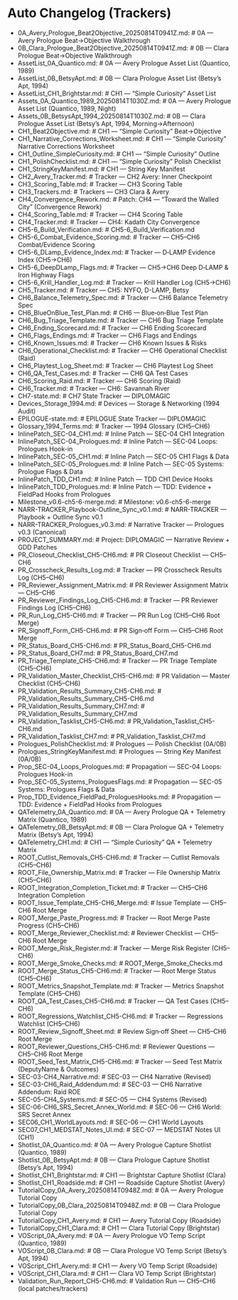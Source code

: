 # Auto Changelog (Trackers)

- 0A_Avery_Prologue_Beat2Objective_20250814T0941Z.md: # 0A — Avery Prologue Beat→Objective Walkthrough
- 0B_Clara_Prologue_Beat2Objective_20250814T0941Z.md: # 0B — Clara Prologue Beat→Objective Walkthrough
- AssetList_0A_Quantico.md: # 0A — Avery Prologue Asset List (Quantico, 1989)
- AssetList_0B_BetsyApt.md: # 0B — Clara Prologue Asset List (Betsy’s Apt, 1994)
- AssetList_CH1_Brightstar.md: # CH1 — “Simple Curiosity” Asset List
- Assets_0A_Quantico_1989_20250814T1030Z.md: # 0A — Avery Prologue Asset List (Quantico, 1989, Night)
- Assets_0B_BetsysApt_1994_20250814T1030Z.md: # 0B — Clara Prologue Asset List (Betsy’s Apt, 1994, Morning→Afternoon)
- CH1_Beat2Objective.md: # CH1 — “Simple Curiosity” Beat→Objective
- CH1_Narrative_Corrections_Worksheet.md: # CH1 — “Simple Curiosity” Narrative Corrections Worksheet
- CH1_Outline_SimpleCuriosity.md: # CH1 — “Simple Curiosity” Outline
- CH1_PolishChecklist.md: # CH1 — “Simple Curiosity” Polish Checklist
- CH1_StringKeyManifest.md: # CH1 — String Key Manifest
- CH2_Avery_Tracker.md: # Tracker — CH2 Avery: Inner Checkpoint
- CH3_Scoring_Table.md: # Tracker — CH3 Scoring Table
- CH3_Trackers.md: # Trackers — CH3 Clara & Avery
- CH4_Convergence_Rework.md: # Patch: CH4 — “Toward the Walled City” (Convergence Rework)
- CH4_Scoring_Table.md: # Tracker — CH4 Scoring Table
- CH4_Tracker.md: # Tracker — CH4: Kadath City Convergence
- CH5-6_Build_Verification.md: # CH5-6_Build_Verification.md
- CH5-6_Combat_Evidence_Scoring.md: # Tracker — CH5–CH6 Combat/Evidence Scoring
- CH5-6_DLamp_Evidence_Index.md: # Tracker — D‑LAMP Evidence Index (CH5→CH6)
- CH5-6_DeepDLamp_Flags.md: # Tracker — CH5→CH6 Deep D‑LAMP & Iron Highway Flags
- CH5-6_Krill_Handler_Log.md: # Tracker — Krill Handler Log (CH5→CH6)
- CH5_Tracker.md: # Tracker — CH5: NYFO, D-LAMP, Betsy
- CH6_Balance_Telemetry_Spec.md: # Tracker — CH6 Balance Telemetry Spec
- CH6_BlueOnBlue_Test_Plan.md: # CH6 — Blue‑on‑Blue Test Plan
- CH6_Bug_Triage_Template.md: # Tracker — CH6 Bug Triage Template
- CH6_Ending_Scorecard.md: # Tracker — CH6 Ending Scorecard
- CH6_Flags_Endings.md: # Tracker — CH6 Flags and Endings
- CH6_Known_Issues.md: # Tracker — CH6 Known Issues & Risks
- CH6_Operational_Checklist.md: # Tracker — CH6 Operational Checklist (Raid)
- CH6_Playtest_Log_Sheet.md: # Tracker — CH6 Playtest Log Sheet
- CH6_QA_Test_Cases.md: # Tracker — CH6 QA Test Cases
- CH6_Scoring_Raid.md: # Tracker — CH6 Scoring (Raid)
- CH6_Tracker.md: # Tracker — CH6: Savannah River
- CH7-state.md: # CH7 State Tracker — DIPLOMAGIC
- Devices_Storage_1994.md: # Devices — Storage & Networking (1994 Audit)
- EPILOGUE-state.md: # EPILOGUE State Tracker — DIPLOMAGIC
- Glossary_1994_Terms.md: # Tracker — 1994 Glossary (CH5–CH6)
- InlinePatch_SEC-04_CH1.md: # Inline Patch — SEC-04 CH1 Integration
- InlinePatch_SEC-04_Prologues.md: # Inline Patch — SEC-04 Loops: Prologues Hook-in
- InlinePatch_SEC-05_CH1.md: # Inline Patch — SEC-05 CH1 Flags & Data
- InlinePatch_SEC-05_Prologues.md: # Inline Patch — SEC-05 Systems: Prologue Flags & Data
- InlinePatch_TDD_CH1.md: # Inline Patch — TDD CH1 Device Hooks
- InlinePatch_TDD_Prologues.md: # Inline Patch — TDD: Evidence + FieldPad Hooks from Prologues
- Milestone_v0.6-ch5-6-merge.md: # Milestone: v0.6-ch5-6-merge
- NARR-TRACKER_Playbook-Outline_Sync_v0.1.md: # NARR-TRACKER — Playbook + Outline Sync v0.1
- NARR-TRACKER_Prologues_v0.3.md: # Narrative Tracker — Prologues v0.3 (Canonical)
- PROJECT_SUMMARY.md: # Project: DIPLOMAGIC — Narrative Review + GDD Patches
- PR_Closeout_Checklist_CH5-CH6.md: # PR Closeout Checklist — CH5–CH6
- PR_Crosscheck_Results_Log.md: # Tracker — PR Crosscheck Results Log (CH5–CH6)
- PR_Reviewer_Assignment_Matrix.md: # PR Reviewer Assignment Matrix — CH5–CH6
- PR_Reviewer_Findings_Log_CH5-CH6.md: # Tracker — PR Reviewer Findings Log (CH5–CH6)
- PR_Run_Log_CH5-CH6.md: # Tracker — PR Run Log (CH5–CH6 Root Merge)
- PR_Signoff_Form_CH5-CH6.md: # PR Sign‑off Form — CH5–CH6 Root Merge
- PR_Status_Board_CH5-CH6.md: # PR_Status_Board_CH5-CH6.md
- PR_Status_Board_CH7.md: # PR_Status_Board_CH7.md
- PR_Triage_Template_CH5-CH6.md: # Tracker — PR Triage Template (CH5–CH6)
- PR_Validation_Master_Checklist_CH5-CH6.md: # PR Validation — Master Checklist (CH5–CH6)
- PR_Validation_Results_Summary_CH5-CH6.md: # PR_Validation_Results_Summary_CH5-CH6.md
- PR_Validation_Results_Summary_CH7.md: # PR_Validation_Results_Summary_CH7.md
- PR_Validation_Tasklist_CH5-CH6.md: # PR_Validation_Tasklist_CH5-CH6.md
- PR_Validation_Tasklist_CH7.md: # PR_Validation_Tasklist_CH7.md
- Prologues_PolishChecklist.md: # Prologues — Polish Checklist (0A/0B)
- Prologues_StringKeyManifest.md: # Prologues — String Key Manifest (0A/0B)
- Prop_SEC-04_Loops_Prologues.md: # Propagation — SEC-04 Loops: Prologues Hook-in
- Prop_SEC-05_Systems_ProloguesFlags.md: # Propagation — SEC-05 Systems: Prologues Flags & Data
- Prop_TDD_Evidence_FieldPad_ProloguesHooks.md: # Propagation — TDD: Evidence + FieldPad Hooks from Prologues
- QATelemetry_0A_Quantico.md: # 0A — Avery Prologue QA + Telemetry Matrix (Quantico, 1989)
- QATelemetry_0B_BetsyApt.md: # 0B — Clara Prologue QA + Telemetry Matrix (Betsy’s Apt, 1994)
- QATelemetry_CH1.md: # CH1 — “Simple Curiosity” QA + Telemetry Matrix
- ROOT_Cutlist_Removals_CH5-CH6.md: # Tracker — Cutlist Removals (CH5–CH6)
- ROOT_File_Ownership_Matrix.md: # Tracker — File Ownership Matrix (CH5–CH6)
- ROOT_Integration_Completion_Ticket.md: # Tracker — CH5–CH6 Integration Completion
- ROOT_Issue_Template_CH5-CH6_Merge.md: # Issue Template — CH5–CH6 Root Merge
- ROOT_Merge_Paste_Progress.md: # Tracker — Root Merge Paste Progress (CH5–CH6)
- ROOT_Merge_Reviewer_Checklist.md: # Reviewer Checklist — CH5–CH6 Root Merge
- ROOT_Merge_Risk_Register.md: # Tracker — Merge Risk Register (CH5–CH6)
- ROOT_Merge_Smoke_Checks.md: # ROOT_Merge_Smoke_Checks.md
- ROOT_Merge_Status_CH5-CH6.md: # Tracker — Root Merge Status (CH5–CH6)
- ROOT_Metrics_Snapshot_Template.md: # Tracker — Metrics Snapshot Template (CH5–CH6)
- ROOT_QA_Test_Cases_CH5-CH6.md: # Tracker — QA Test Cases (CH5–CH6)
- ROOT_Regressions_Watchlist_CH5-CH6.md: # Tracker — Regressions Watchlist (CH5–CH6)
- ROOT_Review_Signoff_Sheet.md: # Review Sign‑off Sheet — CH5–CH6 Root Merge
- ROOT_Reviewer_Questions_CH5-CH6.md: # Reviewer Questions — CH5–CH6 Root Merge
- ROOT_Seed_Test_Matrix_CH5-CH6.md: # Tracker — Seed Test Matrix (DeputyName & Outcomes)
- SEC-03-CH4_Narrative.md: # SEC-03 — CH4 Narrative (Revised)
- SEC-03-CH6_Raid_Addendum.md: # SEC-03 — CH6 Narrative Addendum: Raid ROE
- SEC-05-CH4_Systems.md: # SEC-05 — CH4 Systems (Revised)
- SEC-06-CH6_SRS_Secret_Annex_World.md: # SEC-06 — CH6 World: SRS Secret Annex
- SEC06_CH1_WorldLayouts.md: # SEC-06 — CH1 World Layouts
- SEC07_CH1_MEDSTAT_Notes_UI.md: # SEC-07 — MEDSTAT Notes UI (CH1)
- Shotlist_0A_Quantico.md: # 0A — Avery Prologue Capture Shotlist (Quantico, 1989)
- Shotlist_0B_BetsyApt.md: # 0B — Clara Prologue Capture Shotlist (Betsy’s Apt, 1994)
- Shotlist_CH1_Brightstar.md: # CH1 — Brightstar Capture Shotlist (Clara)
- Shotlist_CH1_Roadside.md: # CH1 — Roadside Capture Shotlist (Avery)
- TutorialCopy_0A_Avery_20250814T0948Z.md: # 0A — Avery Prologue Tutorial Copy
- TutorialCopy_0B_Clara_20250814T0948Z.md: # 0B — Clara Prologue Tutorial Copy
- TutorialCopy_CH1_Avery.md: # CH1 — Avery Tutorial Copy (Roadside)
- TutorialCopy_CH1_Clara.md: # CH1 — Clara Tutorial Copy (Brightstar)
- VOScript_0A_Avery.md: # 0A — Avery Prologue VO Temp Script (Quantico, 1989)
- VOScript_0B_Clara.md: # 0B — Clara Prologue VO Temp Script (Betsy’s Apt, 1994)
- VOScript_CH1_Avery.md: # CH1 — Avery VO Temp Script (Roadside)
- VOScript_CH1_Clara.md: # CH1 — Clara VO Temp Script (Brightstar)
- Validation_Run_Report_CH5-CH6.md: # Validation Run — CH5–CH6 (local patches/trackers)
